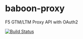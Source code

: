 # baboon-proxy
F5 GTM/LTM Proxy API with OAuth2

[![Build Status](https://travis-ci.org/zalando-techmonkeys/baboon-proxy.svg?branch=master)](https://travis-ci.org/zalando-techmonkeys/baboon-proxy)
